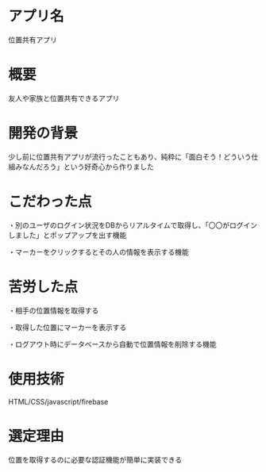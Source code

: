 # アプリ名

位置共有アプリ

# 概要

友人や家族と位置共有できるアプリ

# 開発の背景

少し前に位置共有アプリが流行ったこともあり、純粋に「面白そう！どういう仕組みなんだろう」という好奇心から作りました

# こだわった点

・別のユーザのログイン状況をDBからリアルタイムで取得し、「〇〇がログインしました」とポップアップを出す機能  

・マーカーをクリックするとその人の情報を表示する機能

# 苦労した点

・相手の位置情報を取得する 

・取得した位置にマーカーを表示する 

・ログアウト時にデータベースから自動で位置情報を削除する機能

# 使用技術
HTML/CSS/javascript/firebase

# 選定理由

位置を取得するのに必要な認証機能が簡単に実装できる
